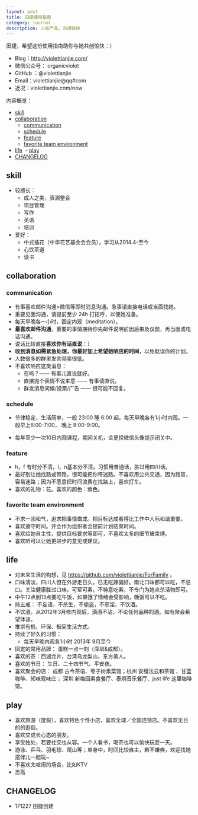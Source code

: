 ```yaml
---
layout: post
title: 田捷使用指南
category: journal
description: 人如产品，沟通愉快
---
```




田捷，希望这份使用指南助你与她共创愉快：）

- Blog：http://violettianjie.com/
- 微信公众号： organicviolet 
- GitHub ：@violettianjie
- Email：violettianjie@qq#com
- 近况：violettianjie.com/now

内容概览：

<!-- START doctoc generated TOC please keep comment here to allow auto update -->
<!-- DON'T EDIT THIS SECTION, INSTEAD RE-RUN doctoc TO UPDATE -->

  - [skill](#skill)
  - [collaboration](#collaboration)
    - [communication](#communication)
    - [schedule](#schedule)
    - [feature](#feature)
    - [favorite team environment](#favorite-team-environment)
  - [life](#life)
  - [play](#play)
  - [CHANGELOG](#changelog)

<!-- END doctoc generated TOC please keep comment here to allow auto update -->

## skill

- 较擅长：
	- 成人之美，资源整合
	- 项目管理
	- 写作
	- 英语
	- 培训
- 爱好：
  - 中式插花（中华花艺基金会会员），学习从2014.4-至今
  - 心饮茶道
  - 读书
 

## collaboration


### communication



- 有事喜欢邮件沟通>微信等即时消息沟通。急事请直接电话或当面找她。
- 重要见面沟通，请提前至少 24h 打招呼，以便她准备。
- 每天早晚各一小时，固定内观（meditation）。
- **最喜欢邮件沟通**，重要的事情期待你先邮件说明前因后果及议题，再当面或电话沟通。
- 说话比较直接**喜欢你有话直说**：）
- **收到消息如需紧急处理，你最好加上希望她响应的时间**，以免耽误你的计划。
- 人数很多的群里发言频率很低。
- 不喜欢响应这类消息：
	- 在吗？—— 有事儿直说就好。
	- 直接抛个表情不说来意 —— 有事请直说。
	- 群发消息问候/投票/广告 —— 很可能不回复。



### schedule

- 节律稳定，生活简单，一般 23:00 睡 6:00 起。每天早晚各有1小时内观。一般早上6:00-7:00， 晚上 8:00-9:00。

- 每年至少一次10日内观课程，期间关机，会更换微信头像提示闭关中。




### feature

 
-  h，f 有时分不清，l，n基本分不清。习惯用普通话，胜过用四川话。
-  最好别让她找路或带路，很可能把你带迷路。不喜欢用公共交通，因为路盲，容易迷路；因为不愿意把时间浪费在找路上，喜欢打车。
-  喜欢的礼物：花。喜欢的颜色：紫色。





### favorite team environment

- 不求一团和气，追求把事情做成。把目标达成看得比工作中人际和谐重要。
- 喜欢遵守时间。开会作为组织者会提前计划结束时间。
- 喜欢给她自主性，提供目标要求等即可，不喜欢太多的细节被束缚。
- 喜欢听可以让她更进步的意见或建议。

## life

- 对未来生活的构想，见 https://github.com/violettianjie/ForFamily 。
- 口味清淡，四川人但在外游走日久，已无吃辣偏好。南北口味都可以吃，不忌口。关注健康胜过口味。可荤可素，不特意吃素，不专门为她点杀活物即可。
- 中午12点到13点要吃午饭，如果饿了情绪会受影响，晚饭可以不吃。
- 持五戒： 不妄语，不杀生，不偷盗，不邪淫，不饮酒。
- 不饮酒。从2012年3月修内观后，滴酒不沾，不论任何品种的酒。如有聚会希望体谅。
- 推崇有机、环保、极简生活方式。
- 持续了好久的习惯：
	- 每天早晚内观各1小时 2013年 9月至今
- 固定的常用品牌： 蛋糕一点一刻（深圳&成都）。
- 喜欢的茶：西湖龙井，台湾乌龙梨山，东方美人。
- 喜欢的节日： 生日、二十四节气、平安夜。
- 喜欢聚会的店： 成都 古今茶语、枣子树素菜馆；杭州 安缦法云和茶馆 、甘蓝咖啡、知味观味庄； 深圳 新梅园素食餐厅、泰炯音乐餐厅、just life 这里咖啡馆。


	

## play


- 喜欢旅游（度假），喜欢特色个性小店，喜欢全球／全国连锁店。不喜欢无目的的逛街。
- 喜欢交成长心态的朋友。
- 享受独处，若要社交也从容。一个人看书，喝茶也可以愉快玩耍一天。
- 游泳、乒乓、羽毛球、爬山等；单身中，时间比较自主，若不嫌弃，欢迎找她搭伴儿一起玩~
- 不喜欢太喧闹的场合，比如KTV
- 恐高 



## CHANGELOG 


- 171227 田捷创建




